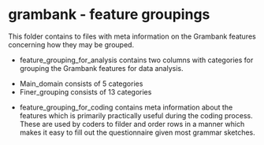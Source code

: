 # grambank - feature groupings

This folder contains to files with meta information on the Grambank features concerning how they may be grouped. 

* feature_grouping_for_analysis contains two columns with categories for grouping the Grambank features for data analysis.
 - Main_domain consists of 5 categories
 - Finer_grouping consists of 13 categories
* feature_grouping_for_coding contains meta information about the features which is primarily practically useful during the coding process. These are used by coders to filder and order rows in a manner which makes it easy to fill out the questionnaire given most grammar sketches.
